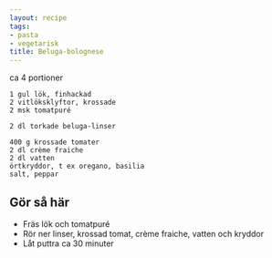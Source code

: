```yaml
---
layout: recipe
tags:
- pasta
- vegetarisk
title: Beluga-bolognese
---
```


ca 4 portioner
```
1 gul lök, finhackad
2 vitlöksklyftor, krossade
2 msk tomatpuré

2 dl torkade beluga-linser

400 g krossade tomater
2 dl crème fraiche
2 dl vatten
örtkryddor, t ex oregano, basilia
salt, peppar
```

## Gör så här
* Fräs lök och tomatpuré
* Rör ner linser, krossad tomat, crème fraiche, vatten och kryddor
* Låt puttra ca 30 minuter
